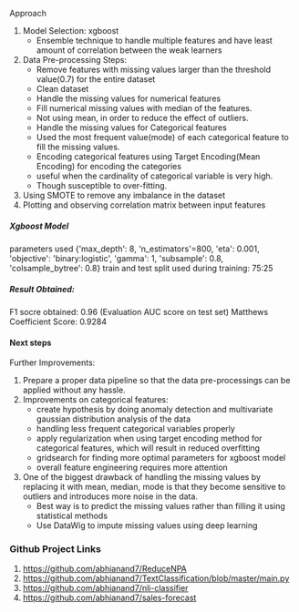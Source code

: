 Approach
1. Model Selection: xgboost
    *  Ensemble technique to handle multiple features and have least amount of correlation between the weak learners
2. Data Pre-processing Steps:
    *  Remove features with missing values larger than the threshold value(0.7) for the entire dataset
    *  Clean dataset
    *  Handle the missing values for numerical features
    *  Fill numerical missing values with median of the features.
    *  Not using mean, in order to reduce the effect of outliers.
    *  Handle the missing values for Categorical features
    *  Used the most frequent value(mode) of each categorical feature to fill the missing values.
    *  Encoding categorical features using Target Encoding(Mean Encoding) for encoding the categories
    *  useful when the cardinality of categorical variable is very high.
    *  Though susceptible to over-fitting.
3.  Using SMOTE to remove any imbalance in the dataset
4.  Plotting and observing correlation matrix between input features

##### Xgboost Model
parameters used
{'max_depth': 8, 'n_estimators'=800, 'eta': 0.001, 'objective': 'binary:logistic', 'gamma': 1, 'subsample': 0.8, 'colsample_bytree': 0.8}
train and test split used during training: 75:25

##### Result Obtained:
F1 socre obtained: 0.96 (Evaluation AUC score on test set)
Matthews Coefficient Score: 0.9284

#### Next steps
Further Improvements:
1. Prepare a proper data pipeline so that the data pre-processings can be applied without any hassle.
2. Improvements on categorical features:
    *  create hypothesis by doing anomaly detection and multivariate gaussian distribution analysis of the data
    *  handling less frequent categorical variables properly
    *  apply regularization when using target encoding method for categorical features, which will result in reduced overfitting
    *  gridsearch for finding more optimal parameters for xgboost model
    *  overall feature engineering requires more attention
3. One of the biggest drawback of handling the missing values by replacing it with mean, median, mode is that they become sensitive to outliers and introduces more noise in the data.
    * Best way is to predict the missing values rather than filling it using statistical methods
    * Use DataWig to impute missing values using deep learning


### Github Project Links
1. https://github.com/abhianand7/ReduceNPA
2. https://github.com/abhianand7/TextClassification/blob/master/main.py
3. https://github.com/abhianand7/nli-classifier
4. https://github.com/abhianand7/sales-forecast
